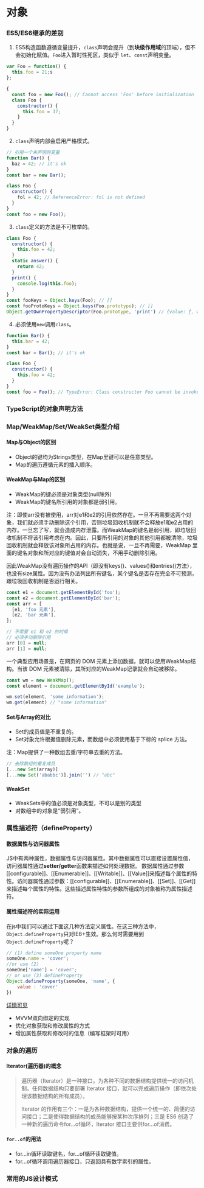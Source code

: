 # 对象
### ES5/ES6继承的差别
1. ES5构造函数遵循变量提升，`class`声明会提升（到**块级作用域**的顶端），但不会初始化赋值。`Foo`进入暂时性死区，类似于 `let`、`const`声明变量。
``` javascript
var Foo = function() {
  this.foo = 21;s
};

{
  const foo = new Foo(); // Cannot access 'Foo' before initialization
  class Foo {
    constructor() {
      this.foo = 37;
    }
  }
}
```

2. `class`声明内部会启用严格模式。
``` javascript
// 引用一个未声明的变量
function Bar() {
  baz = 42; // it's ok
}
const bar = new Bar();

class Foo {
  constructor() {
    fol = 42; // ReferenceError: fol is not defined
  }
}
const foo = new Foo();
```
3. `class`定义的方法是不可枚举的。
``` javascript
class Foo {
  constructor() {
    this.foo = 42;
  }
  static answer() {
    return 42;
  }
  print() {
    console.log(this.foo);
  }
}
const fooKeys = Object.keys(Foo); // []
const fooProtoKeys = Object.keys(Foo.prototype); // []
Object.getOwnPropertyDescriptor(Foo.prototype, 'print') // {value: ƒ, writable: true, enumerable: false, configurable: true}
```

4. 必须使用`new`调用`class`。
``` javascript
function Bar() {
  this.bar = 42;
}
const bar = Bar(); // it's ok

class Foo {
  constructor() {
    this.foo = 42;
  }
}
const foo = Foo(); // TypeError: Class constructor Foo cannot be invoked without 'new'
```


### TypeScript的对象声明方法

### Map/WeakMap/Set/WeakSet类型介绍
#### Map与Object的区别
- Object的键均为Strings类型，在Map里键可以是任意类型。
- Map的遍历遵循元素的插入顺序。
####  WeakMap与Map的区别
- WeakMap的键必须是对象类型(null除外)
- WeakMap的键名所引用的对象都是弱引用。

注：即使arr没有被使用，arr对e1和e2的引用依然存在。一旦不再需要这两个对象，我们就必须手动删除这个引用，否则垃圾回收机制就不会释放e1和e2占用的内存。一旦忘了写，就会造成内存泄露。而WeakMap的键名是弱引用，即垃圾回收机制不将该引用考虑在内。因此，只要所引用的对象的其他引用都被清除，垃圾回收机制就会释放该对象所占用的内存。也就是说，一旦不再需要，WeakMap 里面的键名对象和所对应的键值对会自动消失，不用手动删除引用。

因此WeakMap没有遍历操作的API（即没有keys()、values()和entries()方法），也没有size属性。因为没有办法列出所有键名，某个键名是否存在完全不可预测，跟垃圾回收机制是否运行相关。
``` javascript
const e1 = document.getElementById('foo');
const e2 = document.getElementById('bar');
const arr = [
  [e1, 'foo 元素'],
  [e2, 'bar 元素'],
];

// 不需要 e1 和 e2 的时候
// 必须手动删除引用
arr [0] = null;
arr [1] = null;
```
一个典型应用场景是，在网页的 DOM 元素上添加数据，就可以使用WeakMap结构。当该 DOM 元素被清除，其所对应的WeakMap记录就会自动被移除。
``` javascript
const wm = new WeakMap();
const element = document.getElementById('example');

wm.set(element, 'some information');
wm.get(element) // "some information"
```

#### Set与Array的对比
- Set的成员值是不重复的。
- Set对象允许根据值删除元素，而数组中必须使用基于下标的 splice 方法。

注：Map提供了一种数组去重/字符串去重的方法。
```javascript
// 去除数组的重复成员
[...new Set(array)]
[...new Set('ababbc')].join('') // "abc"
```

#### WeakSet
- WeakSets中的值必须是对象类型，不可以是别的类型
- 对数组中的对象是“弱引用”。

### 属性描述符（defineProperty）
#### 数据属性与访问器属性
JS中有两种属性，数据属性与访问器属性。其中数据属性可以直接设置属性值，访问器属性通过**setter/getter**函数来描述如何处理数据。
数据属性通过参数[[configurable]]、[[Enumerable]]、[[Writable]]、[[Value]]来描述每个属性的特性。访问器属性通过参数：[[configurable]]、[[Enumerable]]、[[Set]]、[[Get]]来描述每个属性的特性。这些描述属性特性的参数所组成的对象被称为属性描述符。

#### 属性描述符的实际运用
在js中我们可以通过下面这几种方法定义属性。在这三种方法中，`Object.defineProperty`只对IE8+生效。那么何时需要用到`Object.defineProperty`呢？
``` javascript
// (1) define someOne property name
someOne.name = 'cover';
//or use (2) 
someOne['name'] = 'cover';
// or use (3) defineProperty
Object.defineProperty(someOne, 'name', {
    value : 'cover'
})
```
[详情可见](https://imweb.io/topic/56d40adc0848801a4ba198ce)
- MVVM双向绑定的实现
- 优化对象获取和修改属性的方式
- 增加属性获取和修改时的信息（编写框架时可用）

### 对象的遍历
#### Iterator(遍历器)的概念
> 遍历器（Iterator）是一种接口，为各种不同的数据结构提供统一的访问机制。任何数据结构只要部署 Iterator 接口，就可以完成遍历操作（即依次处理该数据结构的所有成员）。
>
> Iterator 的作用有三个：一是为各种数据结构，提供一个统一的、简便的访问接口；二是使得数据结构的成员能够按某种次序排列；三是 ES6 创造了一种新的遍历命令for...of循环，Iterator 接口主要供for...of消费。

#### `for..of`的用法
- for...in循环读取键名，for...of循环读取键值。
- for...of循环调用遍历器接口，只返回具有数字索引的属性。
### 常用的JS设计模式

